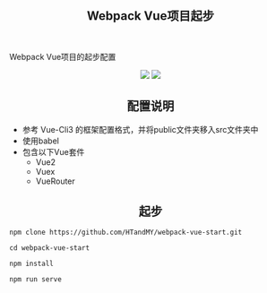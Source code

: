 <h2 align="center">Webpack Vue项目起步</h2></br>
<p>Webpack Vue项目的起步配置</p>
<p align="center">
    <a href="https://forthebadge.com"><img src="https://forthebadge.com/images/badges/made-with-javascript.svg"></a>
    <a href="https://forthebadge.com"><img src="https://forthebadge.com/images/badges/made-with-vue.svg"></a>
</p>
<h2 align="center">配置说明</h2>

* 参考 Vue-Cli3 的框架配置格式，并将public文件夹移入src文件夹中
* 使用babel
* 包含以下Vue套件
    * Vue2
    * Vuex
    * VueRouter

<h2 align="center">起步</h2>

    npm clone https://github.com/HTandMY/webpack-vue-start.git

    cd webpack-vue-start

    npm install
    
    npm run serve


